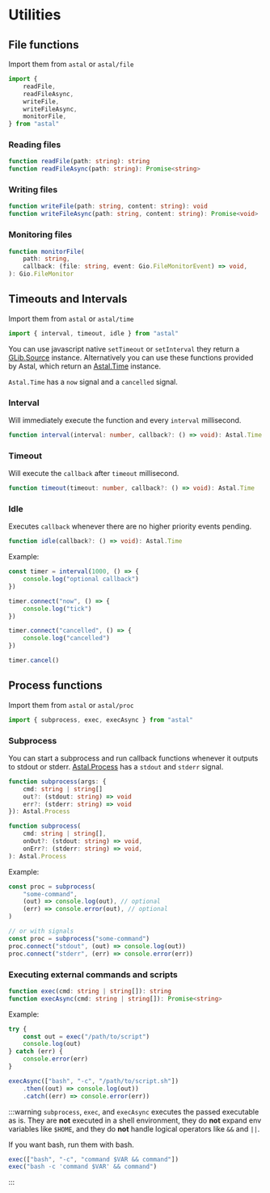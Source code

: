 # Utilities

## File functions

Import them from `astal` or `astal/file`

```ts
import {
    readFile,
    readFileAsync,
    writeFile,
    writeFileAsync,
    monitorFile,
} from "astal"
```

### Reading files

```ts
function readFile(path: string): string
function readFileAsync(path: string): Promise<string>
```

### Writing files

```ts
function writeFile(path: string, content: string): void
function writeFileAsync(path: string, content: string): Promise<void>
```

### Monitoring files

```ts
function monitorFile(
    path: string,
    callback: (file: string, event: Gio.FileMonitorEvent) => void,
): Gio.FileMonitor
```

## Timeouts and Intervals

Import them from `astal` or `astal/time`

```ts
import { interval, timeout, idle } from "astal"
```

You can use javascript native `setTimeout` or `setInterval`
they return a [GLib.Source](https://docs.gtk.org/glib/struct.Source.html) instance.
Alternatively you can use these functions provided by Astal,
which return an [Astal.Time](https://aylur.github.io/libastal/class.Time.html) instance.

`Astal.Time` has a `now` signal and a `cancelled` signal.

### Interval

Will immediately execute the function and every `interval` millisecond.

```ts
function interval(interval: number, callback?: () => void): Astal.Time
```

### Timeout

Will execute the `callback` after `timeout` millisecond.

```ts
function timeout(timeout: number, callback?: () => void): Astal.Time
```

### Idle

Executes `callback` whenever there are no higher priority events pending.

```ts
function idle(callback?: () => void): Astal.Time
```

Example:

```ts
const timer = interval(1000, () => {
    console.log("optional callback")
})

timer.connect("now", () => {
    console.log("tick")
})

timer.connect("cancelled", () => {
    console.log("cancelled")
})

timer.cancel()
```

## Process functions

Import them from `astal` or `astal/proc`

```ts
import { subprocess, exec, execAsync } from "astal"
```

### Subprocess

You can start a subprocess and run callback functions whenever it outputs to
stdout or stderr. [Astal.Process](https://aylur.github.io/libastal/class.Process.html) has a `stdout` and `stderr` signal.

```ts
function subprocess(args: {
    cmd: string | string[]
    out?: (stdout: string) => void
    err?: (stderr: string) => void
}): Astal.Process

function subprocess(
    cmd: string | string[],
    onOut?: (stdout: string) => void,
    onErr?: (stderr: string) => void,
): Astal.Process
```

Example:

```ts
const proc = subprocess(
    "some-command",
    (out) => console.log(out), // optional
    (err) => console.error(out), // optional
)

// or with signals
const proc = subprocess("some-command")
proc.connect("stdout", (out) => console.log(out))
proc.connect("stderr", (err) => console.error(err))
```

### Executing external commands and scripts

```ts
function exec(cmd: string | string[]): string
function execAsync(cmd: string | string[]): Promise<string>
```

Example:

```ts
try {
    const out = exec("/path/to/script")
    console.log(out)
} catch (err) {
    console.error(err)
}

execAsync(["bash", "-c", "/path/to/script.sh"])
    .then((out) => console.log(out))
    .catch((err) => console.error(err))
```

:::warning
`subprocess`, `exec`, and `execAsync` executes the passed executable as is.
They are **not** executed in a shell environment,
they do **not** expand env variables like `$HOME`,
and they do **not** handle logical operators like `&&` and `||`.

If you want bash, run them with bash.

```ts
exec(["bash", "-c", "command $VAR && command"])
exec("bash -c 'command $VAR' && command")
```

:::
